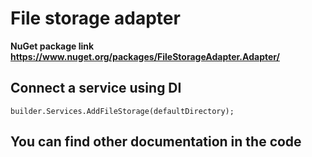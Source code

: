 ﻿# File storage adapter

**NuGet package link https://www.nuget.org/packages/FileStorageAdapter.Adapter/**

## Connect a service using DI 
```
builder.Services.AddFileStorage(defaultDirectory);
```

## You can find other documentation in the code